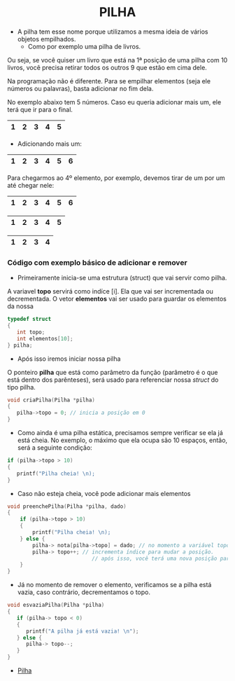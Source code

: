 <h1 align="center">PILHA</h1>


- A pilha tem esse nome porque utilizamos a mesma ideia de vários objetos empilhados.
   - Como por exemplo uma pilha de livros.
   
Ou seja, se você quiser um livro que está na 1ª posição de uma pilha com 10 livros, você precisa retirar todos os outros 9 que estão em cima dele.


Na programação não é diferente. Para se empilhar elementos (seja ele números ou palavras), basta adicionar no fim dela.

No exemplo abaixo tem 5 números. Caso eu queria adicionar mais um, ele terá que ir para o final.

1 | 2 | 3 | 4 | 5 
--- | --- | --- | --- | --- 
    
- Adicionando mais um:
     
1 | 2 | 3 | 4 | 5 | 6
--- | --- | --- | --- | --- | ---

Para chegarmos ao 4º elemento, por exemplo, devemos tirar de um por um até chegar nele:

1 | 2 | 3 | 4 | 5 | 6
--- | --- | --- | --- | --- | ---

1 | 2 | 3 | 4 | 5
--- | --- | --- | --- | ---

1 | 2 | 3 | 4 
--- | --- | --- | ---

### Código com exemplo básico de adicionar e remover


- Primeiramente inicia-se uma estrutura (struct) que vai servir como pilha.

A variavel **topo** servirá como indíce [i]. Ela que vai ser incrementada ou decrementada. O vetor **elementos** vai ser usado para guardar os elementos da nossa

```C
typedef struct
{
   int topo;
   int elementos[10];
} pilha;
```

- Após isso iremos iniciar nossa pilha

O ponteiro **pilha** que está como parâmetro da função (parâmetro é o que está dentro dos parênteses), será usado para referenciar nossa *struct* do tipo pilha.

```C
void criaPilha(Pilha *pilha)
{
   pilha->topo = 0; // inicia a posição em 0
}
```

- Como ainda é uma pilha estática, precisamos sempre verificar se ela já está cheia. No exemplo, o máximo que ela ocupa são 10 espaços, então, será a seguinte condição:

```C
if (pilha->topo > 10) 
{
   printf("Pilha cheia! \n);
}
```

- Caso não esteja cheia, você pode adicionar mais elementos

```C
void preenchePilha(Pilha *pilha, dado)
{
    if (pilha->topo > 10) 
    {
        printf("Pilha cheia! \n);
    } else {
        pilha-> nota[pilha->topo] = dado; // no momento a variável topo é 0, então, será adicionado o elemento na posição 0.
        pilha-> topo++; // incrementa índice para mudar a posição.
		                   // após isso, você terá uma nova posição para ser preenchida.
    }
}
```

- Já no momento de remover o elemento, verificamos se a pilha está vazia, caso contrário, decrementamos o topo.

```C
void esvaziaPilha(Pilha *pilha)
{
   if (pilha-> topo < 0)
   {
      printf("A pilha já está vazia! \n");
   } else {
      pilha-> topo--;
   }
}
```

- [Pilha](https://github.com/ranielcsar/Algoritmos-em-C/blob/master/2%C2%BA%20semestre%20-%20Estrutura%20de%20Dados/Pilha/Pilha%20est%C3%A1tica.c "Código fonte")
